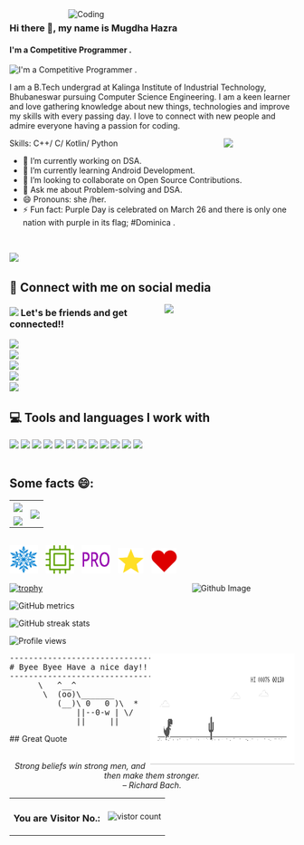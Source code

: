 <!--<img align="right" alt="Coding" width="400" src="https://www.icegif.com/wp-content/uploads/hi-icegif-2.gif"> -->


<img align="right" alt="Coding" width="400" src="https://infinitelyteaching.files.wordpress.com/2019/09/download-11.gif"> 


<!--
**Mugdha-Hazra/Mugdha-Hazra** is a ✨ _special_ ✨ repository because its `README.md` (this file) appears on your GitHub profile.-->

<!--Here are some ideas to get you started:

<!-- 🔭 I’m currently working on ...-->
<!--
- 🌱 I’m currently learning Android Development
- 👯 I’m looking to collaborate on ...
- 🤔 I’m looking for help with ...
- 💬 Ask me about ...
- 📫 How to reach me: ...
- 😄 Pronouns: ...
- ⚡ Fun fact: ...
-->
### Hi there 👋, my name is Mugdha Hazra
#### I'm a Competitive Programmer .
![I'm a Competitive Programmer .](https://media.tenor.com/images/7db4eaa3e47272c8e58ee018fc390b7d/tenor.gif)

 I am a B.Tech undergrad at Kalinga Institute of Industrial Technology, Bhubaneswar pursuing Computer Science Engineering. I am a keen learner and love gathering knowledge about new things, technologies and improve my skills with every passing day. I love to connect with new people and admire everyone having a passion for coding.


Skills: C++/ C/ Kotlin/ Python
<img align='right' src='https://user-images.githubusercontent.com/5713670/87202985-820dcb80-c2b6-11ea-9f56-7ec461c497c3.gif' width='125"'>
- 🔭 I’m currently working on DSA. 
- 🌱 I’m currently learning Android Development.
- 👯 I’m looking to collaborate on Open Source Contributions. 
- 💬 Ask me about Problem-solving and DSA. 
- 😄 Pronouns: she /her. 
- ⚡ Fun fact: Purple Day is celebrated on March 26 and there is only one nation with purple in its flag; #Dominica .
<br/>

![](https://activity-graph.herokuapp.com/graph?username=Mugdha-Hazra&theme=dracula&hide_border=true&area=true)
<br/>

<!-- <div>
[<img src="https://now-playing-vmk56a653q0yly06o3lmgi3g0.vercel.app/api/spotify-playing" alt="Mugdha Hazra Spotify Playing" width="350" />](https://open.spotify.com/playlist/6DDPsthhJTWi0Tnes8kXFo)
</div> -->

## 📲 Connect with me on social media 
<img align='right' src="https://media.giphy.com/media/UHcOaIi6nuCwhoGRPz/giphy.gif" width="230">

<h3 align="left"><img src="https://github.com/rajput2107/rajput2107/blob/master/Assets/Handshake.gif" height="50px" /> Let's be friends and get connected!!  </p></h3>
<p align="left">
<p align="left">
  <a target="_blank"href="https://www.linkedin.com/in/mugdha-hazra-602347200/"><img src="https://img.shields.io/badge/linkedin-%230077B5.svg?&style=for-the-badge&logo=linkedin&logoColor=white" /></a>&nbsp;&nbsp;&nbsp;&nbsp;<br/>
  <a target="_blank"href="https://www.facebook.com/mugdha.hazra.5/"><img src="https://img.shields.io/badge/-FACEBOOK-0066ff?&style=for-the-badge&logo=facebook&logoColor=white" /></a>&nbsp;&nbsp;&nbsp;&nbsp;<br/>
  <a target="_blank"href="https://github.com/Mugdha-Hazra"><img src="https://img.shields.io/badge/GitHub-black.svg?&style=for-the-badge&logo=github&logoColor=white" /></a>&nbsp;&nbsp;&nbsp;&nbsp;<br/>
  <a target="_blank"href="https://www.instagram.com/mugdha4455/"><img src="https://img.shields.io/badge/-INSTAGRAM-cc0099?&style=for-the-badge&logo=instagram&logoColor=white" /></a>&nbsp;&nbsp;&nbsp;&nbsp;<br/>
  <a href="https://twitter.com/HazraMugdha"><img src="https://img.shields.io/badge/-TWITTER-1ca0f1?&style=for-the-badge&logo=twitter&logoColor=white"/></a>&nbsp;&nbsp;&nbsp;&nbsp;<br/>
  </p>

## 💻 Tools and languages I work with
<div align items="left">
<img src="https://img.icons8.com/color/48/000000/python.png"/>
<img src="https://img.icons8.com/color/48/000000/c-programming.png"/>
<img src="https://img.icons8.com/color/48/000000/c-plus-plus-logo.png"/>
<img src="https://img.icons8.com/color/48/000000/html-5.png"/>
<img src="https://img.icons8.com/color/48/000000/css3.png"/>
<img src="https://img.icons8.com/color/48/000000/json--v1.png"/>
<img src="https://img.icons8.com/color/48/000000/visual-studio-code-2019.png"/>
<img src="https://img.icons8.com/color/48/000000/firebase.png"/>
<img src="https://img.icons8.com/color/48/000000/git.png"/>
<img src="https://img.icons8.com/ios-filled/50/000000/github.png"/>
<img src="https://img.icons8.com/ios-filled/50/000000/console.png"/>
<img src="https://img.icons8.com/color/48/000000/google-cloud-platform.png"/>
</div>

<!--[<img src='https://cdn.jsdelivr.net/npm/simple-icons@3.0.1/icons/github.svg' alt='github' height='40'>](https://github.com/https://github.com/Mugdha-Hazra)  [<img src='https://cdn.jsdelivr.net/npm/simple-icons@3.0.1/icons/linkedin.svg' alt='linkedin' height='40'>](https://www.linkedin.com/in/https://www.linkedin.com/in/mugdha-hazra-602347200//)  [<img src='https://cdn.jsdelivr.net/npm/simple-icons@3.0.1/icons/instagram.svg' alt='instagram' height='40'>](https://www.instagram.com/https://www.instagram.com/mugdha4455/?hl=en/)  

 [![Top Langs](https://github-readme-stats.vercel.app/api/top-langs/?username=Mugdha-Hazra)](https://github.com/anuraghazra/github-readme-stats) ![Mugdha's github stats](https://github-readme-stats.vercel.app/api?username=Mugdha-Hazra) -->
<br/>

## Some facts 😄:
 <table>
    <tr>
        <td>
            <img src="https://spotify-recently-played-readme.vercel.app/api?user=wex8xjk0lgc4m948k3cb68xe8&count=1&width=500" align="center"/>
        </td>
        <td rowspan=2>
            <img src="https://github-readme-stats.vercel.app/api/top-langs/?username=Mugdha-Hazra&theme=dark" align="center"/></td>
    </tr>
    <tr>
        <td><img src="https://github-readme-stats.vercel.app/api?username=Mugdha-Hazra&count_private=true&theme=dark&show_icons=true" align="center"/></td>
    </tr>
</table>

<!--<img align="right" alt="GIF" src="https://raw.githubusercontent.com/ayushsoni1010/ayushsoni1010/main/dino.gif" width="36.5%" height="197" >
  [<img src='https://cdn.jsdelivr.net/npm/simple-icons@3.0.1/icons/github.svg' alt='github' height='40'>](https://github.com/Mugdha-Hazra)  -->
<br/>
<a href='https://archiveprogram.github.com/'><img src='https://raw.githubusercontent.com/acervenky/animated-github-badges/master/assets/acbadge.gif' width='50' height='50'></a> <a href='https://docs.github.com/en/developers'><img src='https://raw.githubusercontent.com/acervenky/animated-github-badges/master/assets/devbadge.gif' width='50' height='50'></a> <a href='https://github.com/pricing'><img src='https://raw.githubusercontent.com/acervenky/animated-github-badges/master/assets/pro.gif' width='50' height='50'></a> <a href='https://stars.github.com/'><img src='https://raw.githubusercontent.com/acervenky/animated-github-badges/master/assets/starbadge.gif' width='45' height='45'></a> <a href='https://docs.github.com/en/github/supporting-the-open-source-community-with-github-sponsors'><img src='https://raw.githubusercontent.com/acervenky/animated-github-badges/master/assets/sponsorbadge.gif' width='45' height='45'></a> 
<!--<img width="30%" align="right" alt="Github Image" src="https://raw.githubusercontent.com/onimur/.github/master/.resources/git-header.svg" /> -->

[![trophy](https://github-profile-trophy.vercel.app/?username=Mugdha-Hazra)](https://github.com/ryo-ma/github-profile-trophy) <img width="36%" align="right" alt="Github Image" src="https://raw.githubusercontent.com/onimur/.github/master/.resources/git-header.svg" />

![GitHub metrics](https://metrics.lecoq.io/Mugdha-Hazra)  

![GitHub streak stats](https://github-readme-streak-stats.herokuapp.com/?user=Mugdha-Hazra)  

![Profile views](https://gpvc.arturio.dev/Mugdha-Hazra)  

<!--
<p align="right"> <img src="https://komarev.com/ghpvc/?username=Mugdha-Hazra" alt="Mugdha-Hazra" /> </p>-->

<table>
  <tr>
    <td><h3>You are Visitor No.: </h3></td>
    <td><img src="https://profile-counter.glitch.me/Mugdha-Hazra/count.svg" alt="vistor count" height="45" /></td>
  </tr>
 <img align="right" alt="GIF" src="https://raw.githubusercontent.com/ayushsoni1010/ayushsoni1010/main/dino.gif" width="50.5%" height="197" > 
 <pre>
----------------------------------------
<span># Byee Byee Have a nice day!!</span>
----------------------------------------
      \   ^__^
       \  (oo)\_______
          (__)\ 0   0 )\  *
              ||--0-w | \/
             _||    _||
</pre>
## Great Quote 
<!-- QUOTE:START -->
<p align="center"><br><i>Strong beliefs win strong men, and then make them stronger.</i><br><i>– Richard Bach.</i><br></p>
<!-- QUOTE:END -->
</table>
<!-- adding goru(cow)(handmade cow)-->

<!--
For adding portfolio.
### Visit my detailed [profile](https://drive.google.com/file/d/1_ks4MSCqJwOaIYi-wz1g-Bv0NB2By_7y/view?usp=sharing)
for dino game
<img align="right" alt="GIF" src="https://raw.githubusercontent.com/ayushsoni1010/ayushsoni1010/main/dino.gif" width="48.5%" height="230" >
-->
